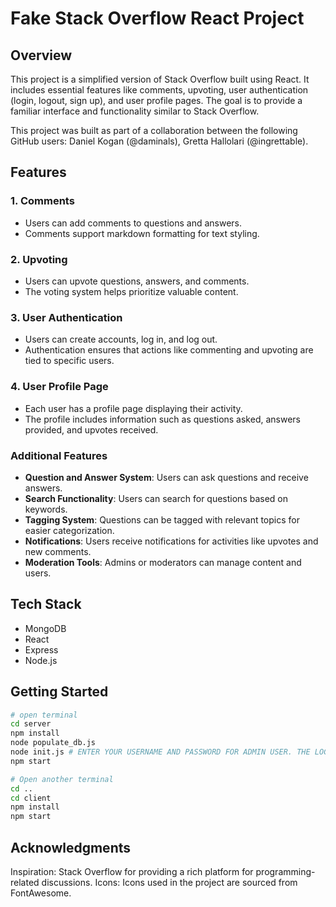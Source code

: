 # Fake Stack Overflow React Project

## Overview

This project is a simplified version of Stack Overflow built using React. It includes essential features like comments, upvoting, user authentication (login, logout, sign up), and user profile pages. The goal is to provide a familiar interface and functionality similar to Stack Overflow.

This project was built as part of a collaboration between the following GitHub users: Daniel Kogan (@daminals), Gretta Hallolari (@ingrettable).

## Features

### 1. Comments

- Users can add comments to questions and answers.
- Comments support markdown formatting for text styling.

### 2. Upvoting

- Users can upvote questions, answers, and comments.
- The voting system helps prioritize valuable content.

### 3. User Authentication

- Users can create accounts, log in, and log out.
- Authentication ensures that actions like commenting and upvoting are tied to specific users.

### 4. User Profile Page

- Each user has a profile page displaying their activity.
- The profile includes information such as questions asked, answers provided, and upvotes received.

### Additional Features

- **Question and Answer System**: Users can ask questions and receive answers.
- **Search Functionality**: Users can search for questions based on keywords.
- **Tagging System**: Questions can be tagged with relevant topics for easier categorization.
- **Notifications**: Users receive notifications for activities like upvotes and new comments.
- **Moderation Tools**: Admins or moderators can manage content and users.

## Tech Stack
- MongoDB
- React
- Express
- Node.js

## Getting Started
```bash
# open terminal
cd server
npm install
node populate_db.js
node init.js # ENTER YOUR USERNAME AND PASSWORD FOR ADMIN USER. THE LOGIN EMAIL IS "admin@admin.com" 
npm start

# Open another terminal
cd ..
cd client
npm install
npm start
```

## Acknowledgments

Inspiration: Stack Overflow for providing a rich platform for programming-related discussions.
Icons: Icons used in the project are sourced from FontAwesome.
